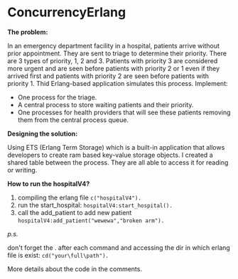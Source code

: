 # ConcurrencyErlang

__The problem:__

In an emergency department facility in a hospital, patients arrive without prior appointment. They are sent to triage to determine
their priority. There are 3 types of priority, 1, 2 and 3. Patients with priority 3 are considered more urgent and are seen before
patients with priority 2 or 1 even if they arrived first and patients with priority 2 are seen before patients with priority 1.
Thid Erlang-based application simulates this process. Implement:

- One process for the triage.
- A central process to store waiting patients and their priority.
- One processes for health providers that will see these patients removing them from the central process queue.

__Designing the solution:__

Using ETS (Erlang Term Storage) which is a built-in application that allows developers to create ram based key-value storage objects.
I created a shared table between the process. They are all able to access it for reading or writing. 


__How to run the hospitalV4?__

1. compiling the erlang file
     ```c("hospitalV4").```
2. run the start_hospital:
    ```hospitalV4:start_hospital().```
3. call the add_patient to add new patient 
    ```hospitalV4:add_patient("wewewa","broken arm").```
    
 _p.s._
 
 don't forget the . after each command and accessing the dir in which erlang file is exist:
     ```cd("your\full\path").```
     
 More details about the code in the comments.
 

